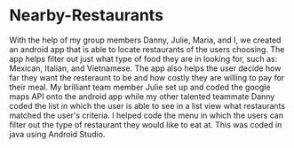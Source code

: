 # Nearby-Restaurants
With the help of my group members Danny, Julie, Maria, and I, we created an android app that is able to locate restaurants of the
users choosing. The app helps filter out just what type of food they are in looking for, such as: Mexican, Italian, and Vietnamese.
The app also helps the user decide how far they want the resteraunt to be and how costly they are willing to pay for their meal.
My brilliant team member Julie set up and coded the google maps API onto the android app while my other talented teammate Danny
coded the list in which the user is able to see in a list view what restaurants matched the user's criteria. I helped code the menu
in which the users can filter out the type of restaurant they would like to eat at. This was coded in java using Android Studio.
